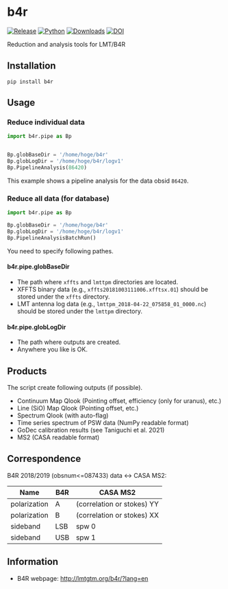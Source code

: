 # b4r

[![Release](https://img.shields.io/pypi/v/b4r?label=Release&color=cornflowerblue&style=flat-square)](https://pypi.org/project/b4r/)
[![Python](https://img.shields.io/pypi/pyversions/b4r?label=Python&color=cornflowerblue&style=flat-square)](https://pypi.org/project/b4r/)
[![Downloads](https://img.shields.io/pypi/dm/b4r?label=Downloads&color=cornflowerblue&style=flat-square)](https://pepy.tech/project/b4r)
[![DOI](https://img.shields.io/badge/DO/actions/workflow/status/b4r-dev/b4r/tests.yaml?label=Tests&style=flat-square)](https://github.com/b4r-dev/b4r/actions)

Reduction and analysis tools for LMT/B4R

## Installation

```shell
pip install b4r
```

## Usage

### Reduce individual data

```python
import b4r.pipe as Bp


Bp.globBaseDir = '/home/hoge/b4r'
Bp.globLogDir = '/home/hoge/b4r/logv1'
Bp.PipelineAnalysis(86420)
```

This example shows a pipeline analysis for the data obsid `86420`.

### Reduce all data (for database)

```python
import b4r.pipe as Bp

Bp.globBaseDir = '/home/hoge/b4r'
Bp.globLogDir = '/home/hoge/b4r/logv1'
Bp.PipelineAnalysisBatchRun()
```

You need to specify following pathes.

#### b4r.pipe.globBaseDir

- The path where `xffts` and `lmttpm` directories are located.
- XFFTS binary data (e.g., `xffts20181003111006.xfftsx.01`) should be stored under the `xffts` directory.
- LMT antenna log data (e.g., `lmttpm_2018-04-22_075858_01_0000.nc`) should be stored under the `lmttpm` directory.

#### b4r.pipe.globLogDir

- The path where outputs are created.
- Anywhere you like is OK.

## Products

The script create following outputs (if possible).

- Continuum Map Qlook (Pointing offset, efficiency (only for uranus), etc.)
- Line (SiO) Map Qlook (Pointing offset, etc.)
- Spectrum Qlook (with auto-flag)
- Time series spectrum of PSW data (NumPy readable format)
- GoDec calibration results (see Taniguchi et al. 2021)
- MS2 (CASA readable format)

## Correspondence

B4R 2018/2019 (obsnum<=087433) data <-> CASA MS2:

| Name | B4R | CASA MS2 |
| --- | --- | --- |
| polarization | A | (correlation or stokes) YY |
| polarization | B | (correlation or stokes) XX |
| sideband | LSB | spw 0 |
| sideband | USB | spw 1 |

## Information

- B4R webpage: http://lmtgtm.org/b4r/?lang=en
